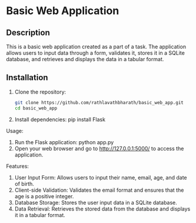 # Basic Web Application

## Description
This is a basic web application created as a part of a task. The application allows users to input data through a form, validates it, stores it in a SQLite database, and retrieves and displays the data in a tabular format.

## Installation
1. Clone the repository:
   ```bash
   git clone https://github.com/rathlavathbharath/basic_web_app.git
   cd basic_web_app

2. Install dependencies: pip install Flask

Usage:
1. Run the Flask application: python app.py
2. Open your web browser and go to http://127.0.0.1:5000/ to access the application.

Features:
1. User Input Form: Allows users to input their name, email, age, and date of birth.
2. Client-side Validation: Validates the email format and ensures that the age is a positive integer.
3. Database Storage: Stores the user input data in a SQLite database.
4. Data Retrieval: Retrieves the stored data from the database and displays it in a tabular format.

